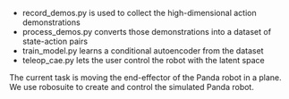 * record_demos.py is used to collect the high-dimensional action demonstrations
* process_demos.py converts those demonstrations into a dataset of state-action pairs
* train_model.py learns a conditional autoencoder from the dataset
* teleop_cae.py lets the user control the robot with the latent space

The current task is moving the end-effector of the Panda robot in a plane.
We use robosuite to create and control the simulated Panda robot.
